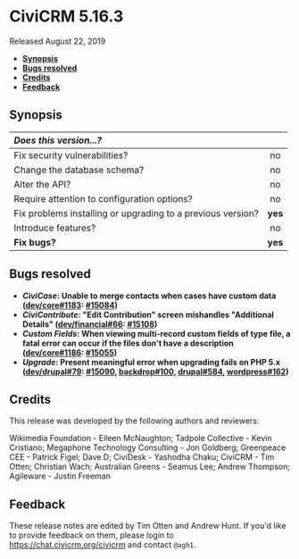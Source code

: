 # CiviCRM 5.16.3

Released August 22, 2019

- **[Synopsis](#synopsis)**
- **[Bugs resolved](#bugs)**
- **[Credits](#credits)**
- **[Feedback](#feedback)**

## <a name="synopsis"></a>Synopsis

| *Does this version...?*                                         |         |
|:--------------------------------------------------------------- |:-------:|
| Fix security vulnerabilities?                                   |   no    |
| Change the database schema?                                     |   no    |
| Alter the API?                                                  |   no    |
| Require attention to configuration options?                     |   no    |
| Fix problems installing or upgrading to a previous version?     | **yes** |
| Introduce features?                                             |   no    |
| **Fix bugs?**                                                   | **yes** |

## <a name="bugs"></a>Bugs resolved

- **_CiviCase_: Unable to merge contacts when cases have custom data
  ([dev/core#1183](https://lab.civicrm.org/dev/core/issues/1183): [#15084](https://github.com/civicrm/civicrm-core/pull/15084))**
- **_CiviContribute_: "Edit Contribution" screen mishandles "Additional Details" ([dev/financial#66](https://lab.civicrm.org/dev/financial/issues/66): [#15108](https://github.com/civicrm/civicrm-core/pull/15108))**
- **_Custom Fields_: When viewing multi-record custom fields of type file, a fatal error can occur if the files don't have a description ([dev/core#1186](https://lab.civicrm.org/dev/core/issues/1186): [#15055](https://github.com/civicrm/civicrm-core/pull/15055))**
- **_Upgrade_: Present meaningful error when upgrading fails on PHP 5.x ([dev/drupal#79](https://lab.civicrm.org/dev/drupal/issues/79): [#15090](https://github.com/civicrm/civicrm-core/pull/15090), [backdrop#100](https://github.com/civicrm/civicrm-backdrop/pull/100), [drupal#584](https://github.com/civicrm/civicrm-drupal/pull/584), [wordpress#162](https://github.com/civicrm/civicrm-wordpress/pull/162))**

## <a name="credits"></a>Credits

This release was developed by the following authors and reviewers:

Wikimedia Foundation - Eileen McNaughton; Tadpole Collective - Kevin
Cristiano; Megaphone Technology Consulting - Jon Goldberg; Greenpeace CEE -
Patrick Figel; Dave D; CiviDesk - Yashodha Chaku; CiviCRM - Tim Otten;
Christian Wach; Australian Greens - Seamus Lee; Andrew Thompson; Agileware -
Justin Freeman

## <a name="feedback"></a>Feedback

These release notes are edited by Tim Otten and Andrew Hunt.  If you'd like to
provide feedback on them, please login to https://chat.civicrm.org/civicrm and
contact `@agh1`.
